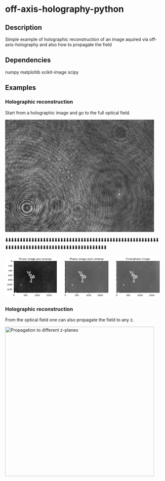 # off-axis-holography-python

## Description

Simple example of holographic reconstruction of an image aquired via off-axis-holography and also how to propagate the field


## Dependencies
numpy
matplotlib
scikit-image
scipy


## Examples
### Holographic reconstruction

Start from a holographic image and go to the full optical field.

<img src="samplefolder/PS_beads_1_1_1.png" width="482" height="362" title="Holographic image">

🠳🠳🠳🠳🠳🠳🠳🠳🠳🠳🠳🠳🠳🠳🠳🠳🠳🠳🠳🠳🠳🠳🠳🠳🠳🠳🠳🠳🠳🠳🠳🠳🠳🠳🠳🠳🠳🠳🠳🠳🠳🠳🠳🠳🠳🠳🠳🠳🠳🠳🠳🠳🠳🠳🠳🠳🠳🠳🠳🠳🠳🠳🠳🠳🠳🠳🠳🠳🠳🠳🠳🠳🠳🠳🠳🠳🠳🠳🠳🠳🠳🠳🠳🠳🠳🠳🠳🠳


<img src="plots/psl_111/phase_corrections2.png" title="1. Phase image pre unwrap, 2. Phase image post unwrap 3. Final phase image">

### Holographic reconstruction

From the optical field one can also propagate the field to any z.


<img src="samplefolder/psl_111_propagate/z_propagation_real.png" width="482" height="482" title="Propagation to different z-planes">


